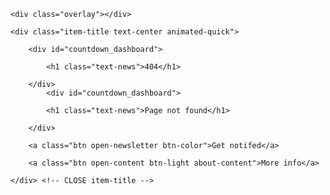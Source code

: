 <div class="overlay">
	<canvas id="constellation"></canvas>
</div>

<section id="home-part" class="scale-max">

	<div class="overlay"></div>

	<div class="item-title text-center animated-quick">

		<div id="countdown_dashboard">

			<h1 class="text-news">404</h1>					
								                        
		</div>
			<div id="countdown_dashboard">

			<h1 class="text-news">Page not found</h1>					
								                        
		</div>

		<a class="btn open-newsletter btn-color">Get notifed</a>

		<a class="btn open-content btn-light about-content">More info</a>
				
	</div> <!-- CLOSE item-title -->

</section> <!-- CLOSE #home-part -->
